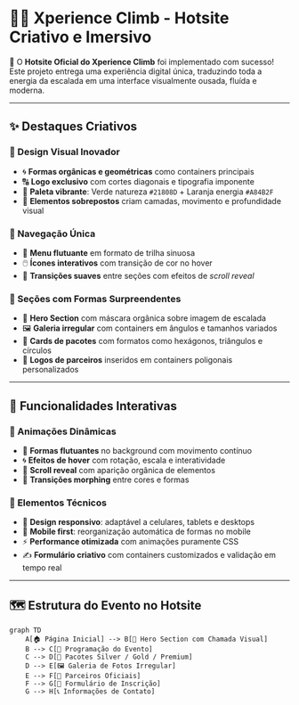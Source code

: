 # 🧗‍♂️ Xperience Climb - Hotsite Criativo e Imersivo

🎉 O **Hotsite Oficial do Xperience Climb** foi implementado com sucesso!  
Este projeto entrega uma experiência digital única, traduzindo toda a energia da escalada em uma interface visualmente ousada, fluída e moderna.

---

## ✨ Destaques Criativos

### 🎨 Design Visual Inovador
- 🌀 **Formas orgânicas e geométricas** como containers principais
- 🔠 **Logo exclusivo** com cortes diagonais e tipografia imponente
- 🌈 **Paleta vibrante**: Verde natureza `#21808D` + Laranja energia `#A84B2F`
- 🧩 **Elementos sobrepostos** criam camadas, movimento e profundidade visual

### 🧭 Navegação Única
- 🧵 **Menu flutuante** em formato de trilha sinuosa
- 🖱️ **Ícones interativos** com transição de cor no hover
- 🔄 **Transições suaves** entre seções com efeitos de *scroll reveal*

### 🧩 Seções com Formas Surpreendentes
- 🧗 **Hero Section** com máscara orgânica sobre imagem de escalada
- 🖼️ **Galeria irregular** com containers em ângulos e tamanhos variados
- 🧾 **Cards de pacotes** com formatos como hexágonos, triângulos e círculos
- 🤝 **Logos de parceiros** inseridos em containers poligonais personalizados

---

## 🚀 Funcionalidades Interativas

### 💫 Animações Dinâmicas
- 🎈 **Formas flutuantes** no background com movimento contínuo
- 🌀 **Efeitos de hover** com rotação, escala e interatividade
- 🧿 **Scroll reveal** com aparição orgânica de elementos
- 🧬 **Transições morphing** entre cores e formas

### 📱 Elementos Técnicos
- 📲 **Design responsivo**: adaptável a celulares, tablets e desktops
- 🤖 **Mobile first**: reorganização automática de formas no mobile
- ⚡ **Performance otimizada** com animações puramente CSS
- ✍️ **Formulário criativo** com containers customizados e validação em tempo real

---

## 🗺️ Estrutura do Evento no Hotsite

```mermaid
graph TD
    A[🏠 Página Inicial] --> B[🎯 Hero Section com Chamada Visual]
    B --> C[📅 Programação do Evento]
    C --> D[🥇 Pacotes Silver / Gold / Premium]
    D --> E[🖼️ Galeria de Fotos Irregular]
    E --> F[🤝 Parceiros Oficiais]
    F --> G[📝 Formulário de Inscrição]
    G --> H[📞 Informações de Contato]
